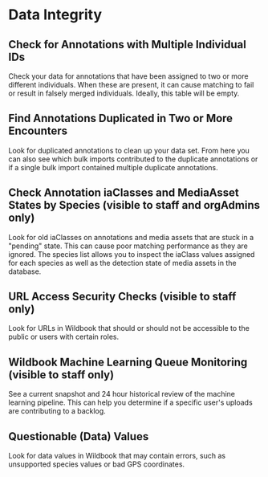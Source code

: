 # Data Integrity

## Check for Annotations with Multiple Individual IDs

Check your data for annotations that have been assigned to two or more different individuals. When these are present, it can cause matching to fail or result in falsely merged individuals. Ideally, this table will be empty.

## Find Annotations Duplicated in Two or More Encounters

Look for duplicated annotations to clean up your data set. From here you can also see which bulk imports contributed to the duplicate annotations or if a single bulk import contained multiple duplicate annotations.

## Check Annotation iaClasses and MediaAsset States by Species (visible to staff and orgAdmins only)

Look for old iaClasses on annotations and media assets that are stuck in a "pending" state. This can cause poor matching performance as they are ignored. The species list allows you to inspect the iaClass values assigned for each species as well as the detection state of media assets in the database.

## URL Access Security Checks (visible to staff only)

Look for URLs in Wildbook that should or should not be accessible to the public or users with certain roles.

## Wildbook Machine Learning Queue Monitoring (visible to staff only)

See a current snapshot and 24 hour historical review of the machine learning pipeline. This can help you determine if a specific user's uploads are contributing to a backlog.

## Questionable (Data) Values

Look for data values in Wildbook that may contain errors, such as unsupported species values or bad GPS coordinates.

